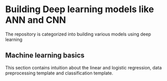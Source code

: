 # Building Deep learning models like ANN and CNN

The repository is categorized into building various models using deep learning

## Machine learning basics

This section contains intuition about the linear and logistic regression, data preprocessing template and classification template.

